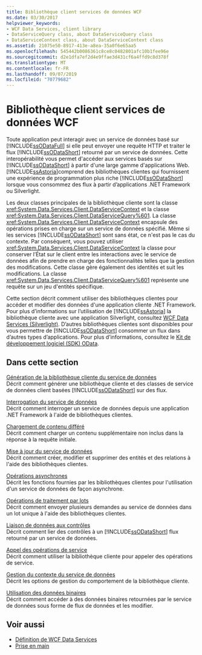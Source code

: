 ```yaml
---
title: Bibliothèque client services de données WCF
ms.date: 03/30/2017
helpviewer_keywords:
- WCF Data Services, client library
- DataServiceQuery class, about DataServiceQuery class
- DataServiceContext class, about DataServiceContext class
ms.assetid: 21075e50-8917-413e-a8ea-35a0f6e65aa5
ms.openlocfilehash: 545442b0086361c8ce8c0482801afc10b1fee96e
ms.sourcegitcommit: d2e1dfa7ef2d4e9ffae3d431cf6a4ffd9c8d378f
ms.translationtype: MT
ms.contentlocale: fr-FR
ms.lasthandoff: 09/07/2019
ms.locfileid: "70779682"
---
```

# <a name="wcf-data-services-client-library"></a>Bibliothèque client services de données WCF
Toute application peut interagir avec un service de données basé sur [!INCLUDE[ssODataFull](../../../../includes/ssodatafull-md.md)] si elle peut envoyer une requête HTTP et traiter le flux [!INCLUDE[ssODataShort](../../../../includes/ssodatashort-md.md)] retourné par un service de données. Cette interopérabilité vous permet d'accéder aux services basés sur [!INCLUDE[ssODataShort](../../../../includes/ssodatashort-md.md)] à partir d'une large gamme d'applications Web. [!INCLUDE[ssAstoria](../../../../includes/ssastoria-md.md)]comprend des bibliothèques clientes qui fournissent une expérience de programmation plus riche [!INCLUDE[ssODataShort](../../../../includes/ssodatashort-md.md)] lorsque vous consommez des flux à partir d’applications .NET Framework ou Silverlight.  
  
 Les deux classes principales de la bibliothèque cliente sont la classe <xref:System.Data.Services.Client.DataServiceContext> et la classe <xref:System.Data.Services.Client.DataServiceQuery%601>. La classe <xref:System.Data.Services.Client.DataServiceContext> encapsule des opérations prises en charge sur un service de données spécifié. Même si les services [!INCLUDE[ssODataShort](../../../../includes/ssodatashort-md.md)] sont sans état, ce n'est pas le cas du contexte. Par conséquent, vous pouvez utiliser <xref:System.Data.Services.Client.DataServiceContext> la classe pour conserver l’État sur le client entre les interactions avec le service de données afin de prendre en charge des fonctionnalités telles que la gestion des modifications. Cette classe gère également des identités et suit les modifications. La classe <xref:System.Data.Services.Client.DataServiceQuery%601> représente une requête sur un jeu d'entités spécifique.  
  
 Cette section décrit comment utiliser des bibliothèques clientes pour accéder et modifier des données d'une application cliente .NET Framework. Pour plus d’informations sur l’utilisation de [!INCLUDE[ssAstoria](../../../../includes/ssastoria-md.md)] la bibliothèque cliente avec une application Silverlight, consultez [WCF Data Services (Silverlight)](https://go.microsoft.com/fwlink/?LinkId=186016). D’autres bibliothèques clientes sont disponibles pour vous permettre de [!INCLUDE[ssODataShort](../../../../includes/ssodatashort-md.md)] consommer un flux dans d’autres types d’applications. Pour plus d’informations, consultez le [Kit de développement logiciel (SDK) OData](https://go.microsoft.com/fwlink/?LinkID=185796).  
  
## <a name="in-this-section"></a>Dans cette section  
 [Génération de la bibliothèque cliente du service de données](generating-the-data-service-client-library-wcf-data-services.md)  
 Décrit comment générer une bibliothèque cliente et des classes de service de données client basées [!INCLUDE[ssODataShort](../../../../includes/ssodatashort-md.md)] sur des flux.  
  
 [Interrogation du service de données](querying-the-data-service-wcf-data-services.md)  
 Décrit comment interroger un service de données depuis une application .NET Framework à l'aide de bibliothèques clientes.  
  
 [Chargement de contenu différé](loading-deferred-content-wcf-data-services.md)  
 Décrit comment charger un contenu supplémentaire non inclus dans la réponse à la requête initiale.  
  
 [Mise à jour du service de données](updating-the-data-service-wcf-data-services.md)  
 Décrit comment créer, modifier et supprimer des entités et des relations à l'aide des bibliothèques clientes.  
  
 [Opérations asynchrones](asynchronous-operations-wcf-data-services.md)  
 Décrit les fonctions fournies par les bibliothèques clientes pour l'utilisation d'un service de données de façon asynchrone.  
  
 [Opérations de traitement par lots](batching-operations-wcf-data-services.md)  
 Décrit comment envoyer plusieurs demandes au service de données dans un lot unique à l'aide des bibliothèques clientes.  
  
 [Liaison de données aux contrôles](binding-data-to-controls-wcf-data-services.md)  
 Décrit comment lier des contrôles à un [!INCLUDE[ssODataShort](../../../../includes/ssodatashort-md.md)] flux retourné par un service de données.  
  
 [Appel des opérations de service](calling-service-operations-wcf-data-services.md)  
 Décrit comment utiliser la bibliothèque cliente pour appeler des opérations de service.  
  
 [Gestion du contexte du service de données](managing-the-data-service-context-wcf-data-services.md)  
 Décrit les options de gestion du comportement de la bibliothèque cliente.  
  
 [Utilisation des données binaires](working-with-binary-data-wcf-data-services.md)  
 Décrit comment accéder à des données binaires retournées par le service de données sous forme de flux de données et les modifier.  
  
## <a name="see-also"></a>Voir aussi

- [Définition de WCF Data Services](defining-wcf-data-services.md)
- [Prise en main](getting-started-with-wcf-data-services.md)
